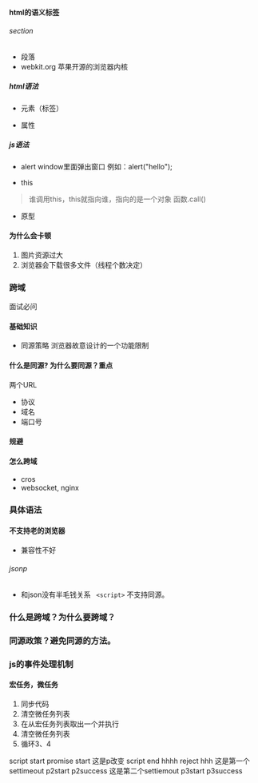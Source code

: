 #### html的语义标签
###### section
* 段落
* webkit.org 苹果开源的浏览器内核

##### html语法
* 元素（标签）
<script></script>

* 属性
##### js语法
* alert window里面弹出窗口
例如：alert("hello");

* this
> 谁调用this，this就指向谁，指向的是一个对象
>函数.call()
* 原型

#### 为什么会卡顿
1. 图片资源过大
2. 浏览器会下载很多文件（线程个数决定）

### 跨域
 面试必问
#### 基础知识
 - 同源策略
 浏览器故意设计的一个功能限制
 
#### 什么是同源? 为什么要同源？重点
 两个URL
 - 协议
 - 域名
 - 端口号

 #### 规避
  
 #### 怎么跨域
 - cros
 - websocket, nginx

### 具体语法

#### 不支持老的浏览器
 - 兼容性不好
###### jsonp
 - 和json没有半毛钱关系
 ` <script>`  不支持同源。

 ### 什么是跨域？为什么要跨域？
 ### 同源政策？避免同源的方法。

 ### js的事件处理机制
 #### 宏任务，微任务
  1. 同步代码
  2. 清空微任务列表
  3. 在从宏任务列表取出一个并执行
  4. 清空微任务列表
  5. 循环3、4
 
 script start
 promise start
 这是p改变
 script end
 hhhh reject
 hhh
 这是第一个settimeout
 p2start
 p2success
 这是第二个settiemout
 p3start
 p3success
 



